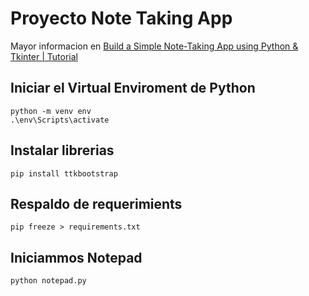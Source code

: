 # Proyecto Note Taking App 

Mayor informacion en [Build a Simple Note-Taking App using Python & Tkinter | Tutorial](https://www.youtube.com/watch?v=NZbxcxRRFjU)

## Iniciar el Virtual Enviroment de Python
```
python -m venv env
.\env\Scripts\activate
```

## Instalar librerias
```
pip install ttkbootstrap
```

## Respaldo de requerimients
``` 
pip freeze > requirements.txt
```

## Iniciammos Notepad
```
python notepad.py
```

